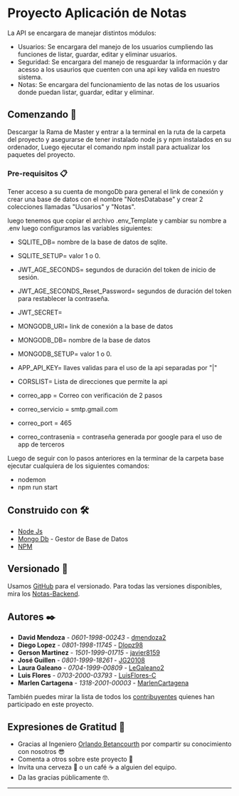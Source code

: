 # Proyecto Aplicación de Notas

La API se encargara de manejar distintos módulos: 
* Usuarios: Se encargara del manejo de los usuarios cumpliendo las funciones de listar, guardar, editar y eliminar usuarios.
* Seguridad: Se encargara del manejo de resguardar la información  y dar acesso a los usaurios que cuenten con una api key valida en nuestro sistema.
* Notas: Se encargara del funcionamiento de las notas de los usuarios donde puedan listar, guardar, editar y eliminar. 

## Comenzando 🚀

Descargar la Rama de Master y entrar a la terminal en la ruta de la carpeta del proyecto y asegurarse de tener instalado node js y npm instalados en su ordenador, Luego ejecutar el comando npm install para actualizar los paquetes del proyecto.


### Pre-requisitos 📋

Tener acceso a su cuenta de mongoDb para general el link de conexión y crear una base de datos con el nombre "NotesDatabase" y crear 2 colecciones llamadas "Uusarios" y "Notas".


luego tenemos que copiar el archivo .env_Template y cambiar su nombre a .env 
luego configuramos las variables siguientes:

* SQLITE_DB= nombre de la base de datos de sqlite.
* SQLITE_SETUP= valor 1 o 0.

* JWT_AGE_SECONDS= segundos de duración del token de inicio de sesión.
* JWT_AGE_SECONDS_Reset_Password=  segundos de duración del token para restablecer la contraseña.    
* JWT_SECRET=

* MONGODB_URI= link de conexión a la base de datos
* MONGODB_DB= nombre de la base de datos
* MONGODB_SETUP= valor 1 o 0.

* APP_API_KEY= llaves validas para el uso de la api separadas por "|"
* CORSLIST= Lista de direcciones que permite la api

* correo_app =  Correo con verificación de 2 pasos 
* correo_servicio = smtp.gmail.com
* correo_port = 465
* correo_contrasenia = contraseña generada por google para el uso de app de terceros


Luego de seguir con lo pasos anteriores en la terminar de la carpeta base ejecutar cualquiera de los siguientes comandos:

* nodemon 
* npm run start




## Construido con 🛠️

* [Node Js](https://nodejs.org/es/) 
* [Mongo Db](https://mongodb.github.io/node-mongodb-native/4.5/) - Gestor de Base de Datos
* [NPM](https://www.npmjs.com/)

## Versionado 📌

Usamos [GitHub](https://github.com/) para el versionado. Para todas las versiones disponibles, 
mira los [Notas-Backend](https://github.com/Luis-FloresC/notas_backend.git).

## Autores ✒️

* **David Mendoza** - *0601-1998-00243* - [dmendoza2](https://github.com/dmendoza2)
* **Diego Lopez** - *0801-1998-11745* - [Dlopz98](https://github.com/Dlopz98)
* **Gerson Martinez** - *1501-1999-01715* - [javier8159](https://github.com/javier8159)
* **José Guillen** - *0801-1999-18261* - [JG20108](https://github.com/JG20108)
* **Laura Galeano** - *0704-1999-00809* - [LeGaleano2](https://github.com/LeGaleano2)
* **Luis Flores** - *0703-2000-03793* - [LuisFlores-C](https://github.com/Luis-FloresC)
* **Marlen Cartagena** - *1318-2001-00003* - [MarlenCartagena](https://github.com/MarlenCartagena)



También puedes mirar la lista de todos los [contribuyentes](https://github.com/Luis-FloresC/notas_backend/graphs/contributors)
quienes han participado en este proyecto. 

## Expresiones de Gratitud 🎁

* Gracias al Ingeniero [Orlando Betancourth](https://github.com/obetancourth) por compartir su conocimiento con nosotros 😎
* Comenta a otros sobre este proyecto 📢
* Invita una cerveza 🍺 o un café ☕ a alguien del equipo. 
* Da las gracias públicamente 🤓.

---
